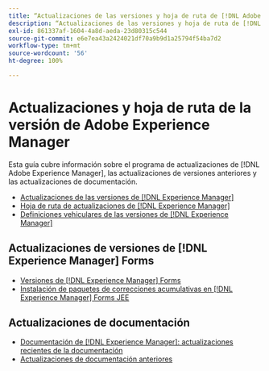 ```yaml
---
title: “Actualizaciones de las versiones y hoja de ruta de [!DNL Adobe Experience Manager]”
description: “Actualizaciones de las versiones y hoja de ruta de [!DNL Adobe Experience Manager]”
exl-id: 861337af-1604-4a8d-aeda-23d80315c544
source-git-commit: e6e7ea43a2424021df70a9b9d1a25794f54ba7d2
workflow-type: tm+mt
source-wordcount: '56'
ht-degree: 100%

---
```


# Actualizaciones y hoja de ruta de la versión de Adobe Experience Manager

Esta guía cubre información sobre el programa de actualizaciones de [!DNL Adobe Experience Manager], las actualizaciones de versiones anteriores y las actualizaciones de documentación.

* [Actualizaciones de las versiones de [!DNL Experience Manager]](aem-releases-updates.md)
* [Hoja de ruta de actualizaciones de [!DNL Experience Manager]](update-releases-roadmap.md)
* [Definiciones vehiculares de las versiones de [!DNL Experience Manager]](update-release-vehicle-definitions.md)

## Actualizaciones de versiones de [!DNL Experience Manager] Forms

* [ Versiones de [!DNL Experience Manager] Forms](aem-forms-releases.md)
* [Instalación de paquetes de correcciones acumulativas en  [!DNL Experience Manager]  Forms JEE](install-cfp-aem-forms-jee.md)

## Actualizaciones de documentación

* [ Documentación de [!DNL Experience Manager]: actualizaciones recientes de la documentación](documentation-updates.md)
* [Actualizaciones de documentación anteriores](previous-documentation-updates.md)
